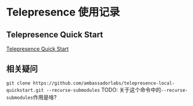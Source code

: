 # Telepresence 使用记录

## Telepresence Quick Start

[Telepresence Quick Start](https://www.getambassador.io/docs/telepresence/latest/quick-start?os=macos)

## 相关疑问

`git clone https://github.com/ambassadorlabs/telepresence-local-quickstart.git --recurse-submodules`
TODO: 关于这个命令中的`--recurse-submodules`作用是啥?
